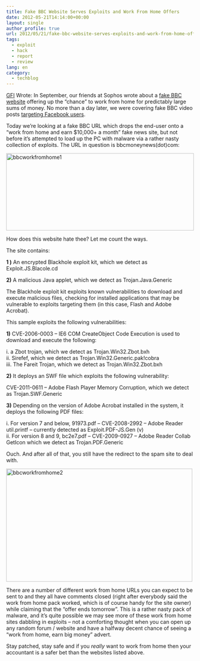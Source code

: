 ```yaml
---
title: Fake BBC Website Serves Exploits and Work From Home Offers
date: 2012-05-21T14:14:00+00:00
layout: single
author_profile: true
url: 2012/05/21/fake-bbc-website-serves-exploits-and-work-from-home-offers/
tags:
  - exploit
  - hack
  - report
  - review
lang: en
category: 
  - techblog
---
```

<a href="http://www.gfi.com/blog/" target="_blank">GFI</a> Wrote: In September, our friends at Sophos wrote about a [fake BBC website](http://nakedsecurity.sophos.com/2011/09/22/bbc-news-trust-work-home-scam-spam/) offering up the “chance” to work from home for predictably large sums of money. No more than a day later, we were covering fake BBC video posts [targeting Facebook users](http://www.gfi.com/blog/the-fake-bbc-video-facebook-scam-returns/). 

Today we’re looking at a fake BBC URL which drops the end-user onto a “work from home and earn $10,000+ a month” fake news site, but not before it’s attempted to load up the PC with malware via a rather nasty collection of exploits. The URL in question is bbcmoneynews(dot)com: 

[<img title="bbcworkfromhome1" border="0" alt="bbcworkfromhome1" src="http://lh4.ggpht.com/-Mq31_xZ7eK0/T7pGlAHtx4I/AAAAAAAAGC0/I6ZvdARNCHs/bbcworkfromhome1_thumb%25255B2%25255D.jpg?imgmax=800" width="504" height="207" />](http://lh5.ggpht.com/-tFt5smBlFD4/T7pGjaWZswI/AAAAAAAAGCs/WgqvrPidmjI/s1600-h/bbcworkfromhome1%25255B4%25255D.jpg) 

How does this website hate thee? Let me count the ways. 

The site contains: 

**1 )** An encrypted Blackhole exploit kit, which we detect as Exploit.JS.Blacole.cd 

**2)** A malicious Java applet, which we detect as Trojan.Java.Generic 

The Blackhole exploit kit exploits known vulnerabilities to download and execute malicious files, checking for installed applications that may be vulnerable to exploits targeting them (in this case, Flash and Adobe Acrobat). 

This sample exploits the following vulnerabilities: 

**1)** CVE-2006-0003 – IE6 COM CreateObject Code Execution is used to download and execute the following: 

i. a Zbot trojan, which we detect as Trojan.Win32.Zbot.bxh  
ii. Sirefef, which we detect as Trojan.Win32.Generic.pak!cobra  
iii. The Fareit Trojan, which we detect as Trojan.Win32.Zbot.bxh 

**2)** It deploys an SWF file which exploits the following vulnerability: 

CVE-2011-0611 – Adobe Flash Player Memory Corruption, which we detect as Trojan.SWF.Generic 

**3)** Depending on the version of Adobe Acrobat installed in the system, it deploys the following PDF files: 

i. For version 7 and below, 91973.pdf – CVE-2008-2992 – Adobe Reader util.printf – currently detected as Exploit.PDF-JS.Gen (v)  
ii. For version 8 and 9, bc2e7.pdf – CVE-2009-0927 – Adobe Reader Collab GetIcon which we detect as Trojan.PDF.Generic 

Ouch. And after all of that, you still have the redirect to the spam site to deal with. 

[<img title="bbcworkfromhome2" border="0" alt="bbcworkfromhome2" src="http://lh5.ggpht.com/-9ApyBNdHm58/T7pGqAPCFOI/AAAAAAAAGDE/qjuhaMD0FQI/bbcworkfromhome2_thumb%25255B1%25255D.jpg?imgmax=800" width="500" height="303" />](http://lh6.ggpht.com/-7o9vs2lsuz4/T7pGnbpGJII/AAAAAAAAGC8/NyN8VSPtwO0/s1600-h/bbcworkfromhome2%25255B3%25255D.jpg) 

There are a number of different work from home URLs you can expect to be sent to and they all have comments closed (right after everybody said the work from home pack worked, which is of course handy for the site owner) while claiming that the “offer ends tomorrow”. This is a rather nasty pack of malware, and it’s quite possible we may see more of these work from home sites dabbling in exploits – not a comforting thought when you can open up any random forum / website and have a halfway decent chance of seeing a “work from home, earn big money” advert. 

Stay patched, stay safe and if you _really_ want to work from home then your accountant is a safer bet than the websites listed above.